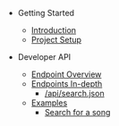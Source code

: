 


- Getting Started
 	* [Introduction](/docs/introduction/introduction "Introduction")
	* [Project Setup](/docs/introduction/setup "Project Setup")

- Developer API
	* [Endpoint Overview](/docs/api/overview "Endpoint Overview")
	* [Endpoints In-depth](/docs/api/endpoint/index "Endpoints In-depth")
		- [/api/search.json](/docs/api/endpoint/search "Endpoint - Search")
	* [Examples](/docs/api/examples "Endpoint Examples")
		* [Search for a song](/docs/api/examples/search)
